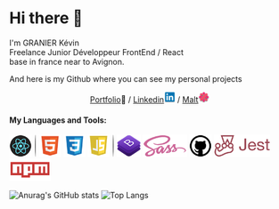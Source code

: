<h1> Hi there 👋 </h1>
<p>
  I'm  GRANIER Kévin <br/>
  Freelance Junior Développeur FrontEnd / React <br/>
  base in france near to Avignon.
</p>
<p>
  And here is my Github where you can see my personal projects
</p>
<p align="center">
  <a href="https://www.kevin-granier.fr">Portfolio</a>🎨 
  /
  <a href="https://www.linkedin.com/in/kevin-granier-207487221">Linkedin</a><img src="./src/img/logo-linkedin.png" width="20px" height="20px" alt="logo-linkedin"/>
  /
  <a href="https://www.malt.fr/profile/kevingranier">Malt</a><img src="./src/img/logo-malt.png" width="20px" height="20px" alt="logo-malt"/>
</p>
<h4>My Languages and Tools:</h4>
<p>
  <img src="./src/img/react-min.png" width="auto" height="40px" alt="React"/>
  <img src="./src/img/ombre-ouverte.png" width="auto" height="40px" alt="separation"/>
  <span width="1px" height="40px" background="black"></span>
  <img src="./src/img/Html.png" width="auto" height="40px" alt="Html" styles="border: solid 1px black"/>
  <img src="./src/img/Css.png" width="auto" height="40px" alt="Css"/>
  <img src="./src/img/Javascript.png" width="auto" height="40px" alt="Javascript"/>
  <img src="./src/img/ombre-fermer.png" width="auto" height="40px" alt="separation"/>
  <img src="./src/img/bootstrap-min.png" width="auto" height="40px" alt="Bootstrap"/>
  <img src="./src/img/sass-min.png" width="auto" height="40px" alt="Sass"/>
  <img src="./src/img/github-min.png" width="auto" height="40px" alt="Github"/>
  <img src="./src/img/jest-min.png" width="auto" height="40px" alt="Jest"/>
  <img src="./src/img/npm-min.png" width="auto" height="40px" alt="Npm"/>
</p>

![Anurag's GitHub stats](https://github-readme-stats.vercel.app/api?username=hoop30&hide=stars,prs,issues,contribs&bg_color=30,833ab4,e02147,fcb045&title_color=A6F526&text_color=fff)
![Top Langs](https://github-readme-stats.vercel.app/api/top-langs/?username=hoop30&layout=compact)